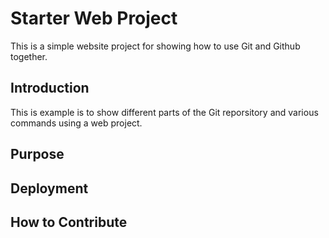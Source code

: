 # Starter Web Project

This is a simple website project for showing how to use Git and Github together.

## Introduction

This is example is to show different parts of the Git reporsitory and various commands using a web project.

## Purpose

## Deployment

## How to Contribute